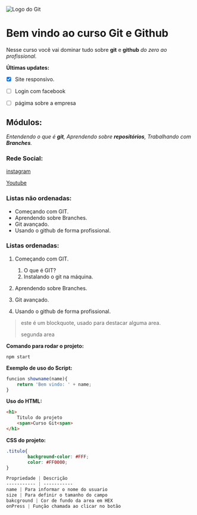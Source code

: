 ![Logo do Git](https://cdn-icons-png.flaticon.com/128/9168/9168210.png)
# Bem vindo ao curso Git e Github
Nesse curso você vai dominar tudo sobre **git** e **github** _do zero ao profissional._ 


**Últimas updates:**
- [x] Site responsivo.
- [ ] Login com facebook
- [ ] págima sobre a empresa



## Módulos:
_Entendendo o que é **git**, Aprendendo sobre **repositórios**, Trabalhando com **Branches**._


### Rede Social:
 
[instagram](https://instragam.com/sujeitoprogramador)

[Youtube](https://youtube.com/c/sujeitoprogramador)

### Listas não ordenadas:

* Começando com GIT.
* Aprendendo sobre Branches.
* Git avançado.
* Usando o github de forma profissional.

### Listas ordenadas:

1. Começando com GIT.
    1. O que é GIT?
    2. Instalando o git na máquina.
    
2. Aprendendo sobre Branches.
3. Git avançado.
4. Usando o github de forma profissional.

>este é um blockquote, usado para destacar alguma area.
>
>segunda area 


**Comando para rodar o projeto:**

```
npm start
```

**Exemplo de uso do Script:**

```js
funcion showname(name){
    return 'Bem vindo: ' + name;
}
```
**Uso do HTML:**
```html
<h1>
    Titulo do projeto
    <span>Curso Git<span>
</h1>
```
**CSS do projeto:**
```css
.titulo{
        background-color: #FFF;
        color: #FF0000;
}

Propriedade | Descrição
----------- | ----------- 
name | Para informar o nome do usuario
size | Para definir o tamanho do campo
bakcground | Cor de fundo da area em HEX
onPress | Função chamada ao clicar no botão